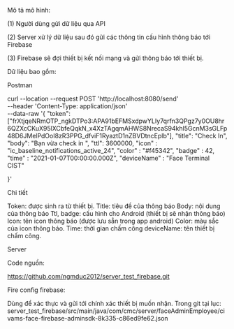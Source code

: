 Mô tả mô hình: 
  
(1)	Người dùng gửi dữ liệu qua API

(2)	Server xử lý dữ liệu sau đó gửi các thông tin cấu hình thông báo tới Firebase

(3)	Firebase sẽ đợi thiết bị kết nối mạng và gửi thông báo tới thiết bị. 

Dữ liệu bao gồm: 

Postman

curl --location --request POST 'http://localhost:8080/send' \
--header 'Content-Type: application/json' \
--data-raw '{
    "token": ["frXtjqeNRmOTP_ngkDTPo3:APA91bEFMSxdpwYLIy7qrfn3QPgz7y0OU8hr6QZXcCKuX95lXCbfeQqkN_x4XzTAgqmAHWS8NrecaS94khl5GcnM3sGLFp48D6JMelPdOoI8zR3PPG_dfviF1RyaztD1nZBVDtncEplb"],
    "title": "Check In",
    "body": "Bạn vừa check in ",
    "ttl": 3600000,
    "icon" : "ic_baseline_notifications_active_24",
    "color" : "#f45342",
    "badge" : 42,
    "time" : "2021-01-07T00:00:00.000Z",
    "deviceName" : "Face Terminal CIST"

}'

Chi tiết

Token: được sinh ra từ thiết bị. 
Title: tiêu đề của thông báo
Body: nội dung của thông báo
Ttl, badge: cấu hình cho Android (thiết bị sẽ nhận thông báo) 
Icon: tên icon thông báo (được lưu sẵn trong app android) 
Color: màu sắc của icon thông báo. 
Time: thời gian chấm công
deviceName: tên thiết bị chấm công. 

Server

Code nguồn:

https://github.com/ngmduc2012/server_test_firebase.git

Fire config firebase: 

Dùng để xác thực và gửi tới chính xác thiết bị muốn nhận. 
Trong git tại lục: server_test_firebase/src/main/java/com/cmc/server/faceAdminEmployee/civams-face-firebase-adminsdk-8k335-c86ed9fe62.json


